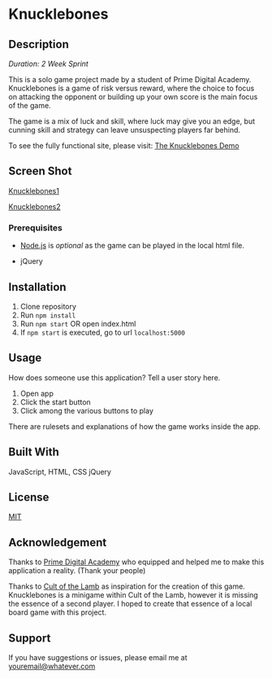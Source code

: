 # Knucklebones

## Description

_Duration: 2 Week Sprint_

This is a solo game project made by a student of Prime Digital Academy. Knucklebones is a game of risk versus reward, where the choice to focus on attacking the opponent or building up your own score is the main focus of the game.

The game is a mix of luck and skill, where luck may give you an edge, but cunning skill and strategy can leave unsuspecting players far behind.

To see the fully functional site, please visit: [The Knucklebones Demo](http://35.173.191.89:5000/)

## Screen Shot

[Knucklebones1](./Knucklebones1.png)

[Knucklebones2](./Knucklebones2.png)

### Prerequisites

- [Node.js](https://nodejs.org/en/) is _optional_ as the game can be played in the local html file.

- jQuery

## Installation

1. Clone repository
2. Run `npm install`
3. Run `npm start` OR open index.html
4. If `npm start` is executed, go to url `localhost:5000`

## Usage
How does someone use this application? Tell a user story here.

1. Open app
2. Click the start button
3. Click among the various buttons to play

There are rulesets and explanations of how the game works inside the app.

## Built With

JavaScript, HTML, CSS
jQuery

## License
[MIT](https://choosealicense.com/licenses/mit/)

## Acknowledgement
Thanks to [Prime Digital Academy](www.primeacademy.io) who equipped and helped me to make this application a reality. (Thank your people)

Thanks to [Cult of the Lamb](https://www.cultofthelamb.com/) as inspiration for the creation of this game. Knucklebones is a minigame within Cult of the Lamb, however it is missing the essence of a second player. I hoped to create that essence of a local board game with this project.

## Support
If you have suggestions or issues, please email me at [youremail@whatever.com]()

